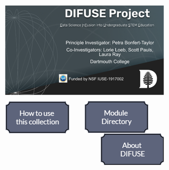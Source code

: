 ![DIFUSE Project at Dartmouth College. Funded by NSF IUSE1917002](https://github.com/difuse-dartmouth/.github/blob/362f6cb322fbde369a0a806404b6359095cce303/profile/DIFUSE%20splash.png)
<!-- [![About DIFUSE Button](https://github.com/difuse-dartmouth/.github/blob/6b8b890a1dc9a19dcdf5d39d00393a1995596450/profile/about_button.png)](https://github.com/difuse-dartmouth/.github/blob/973041ed8327940376e19e6bce4bd99fe4989341/profile/about.md) -->
<center>
<a href="https://github.com/difuse-dartmouth/.github/blob/ae1bde7e530cd803604403d8ef8ae5639bdf3754/profile/howto.md"><img src="profile/how-to.png" alt="How to use this collection" align="left"></a>
<a href="https://github.com/difuse-dartmouth/.github/blob/02901db3ab9d0db3cc8953db0c37f5edb2446d29/profile/module-directory.md"><img src="profile/module-dir.png" alt="Module Directory" align="middle"></a>
<a href="https://github.com/difuse-dartmouth/.github/blob/52abef6378d8b27cd8532a5ce8ea96d7e96038e3/profile/difuse_team.md"><img src="profile/about-difuse.png" alt="About DIFUSE" align="right"></a>
</center>



<!--
**Here are some ideas to get you started:**

🙋‍♀️ A short introduction - what is your organization all about?
🌈 Contribution guidelines - how can the community get involved?
👩‍💻 Useful resources - where can the community find your docs? Is there anything else the community should know?
🍿 Fun facts - what does your team eat for breakfast?
🧙 Remember, you can do mighty things with the power of [Markdown](https://docs.github.com/github/writing-on-github/getting-started-with-writing-and-formatting-on-github/basic-writing-and-formatting-syntax)
-->
